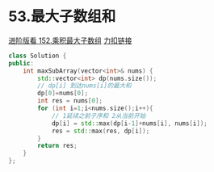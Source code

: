 # 53.最大子数组和

[进阶版看 152.乘积最大子数组](./152.乘积最大子数组.md)
[力扣链接](https://leetcode.cn/problems/maximum-subarray/description/)

```cpp
class Solution {
public:
    int maxSubArray(vector<int>& nums) {
        std::vector<int> dp(nums.size());
        // dp[i] 到达nums[i]的最大和
        dp[0]=nums[0];
        int res = nums[0];
        for (int i=1;i<nums.size();i++){
            // 1延续之前子序和 2从当前开始
            dp[i] = std::max(dp[i-1]+nums[i], nums[i]);
            res = std::max(res, dp[i]);
        }
        return res;
    }
};
```